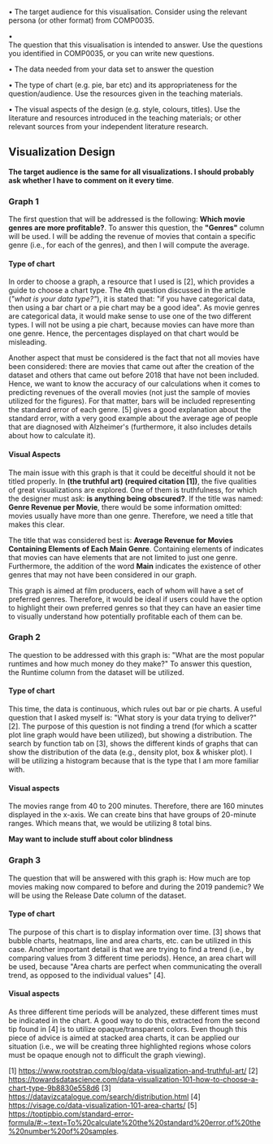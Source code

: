 •	The target audience for this visualisation. Consider using the relevant persona (or other format) from COMP0035.

•	
The question that this visualisation is intended to answer. Use the questions you identified in COMP0035, or you can write new questions.


•	The data needed from your data set to answer the question


•	The type of chart (e.g. pie, bar etc) and its appropriateness for the question/audience. Use the resources given in the teaching materials.


•	The visual aspects of the design (e.g. style, colours, titles). Use the literature and resources introduced in the teaching materials; or other relevant sources from your independent literature research.

## Visualization Design
**The target audience is the same for all visualizations. I should probably ask whether I have to comment on it every
time**.
### Graph 1
The first question that will be addressed is the following: **Which movie genres are more profitable?**. To answer
this question, the **"Genres"** column will be used. I will be adding the revenue of movies that contain a specific
genre (i.e., for each of the genres), and then I will compute the average.

#### Type of chart
In order to choose a graph, a resource that I used is [2], which provides a guide to choose a chart type. The 4th
question discussed in the article (*"what is your data type?"*), it is stated that: "if you have categorical data,
then using a bar chart or a pie chart may be a good idea". As movie genres are categorical data, it would make sense to
use one of the two different types. I will not be using a pie chart, because movies can have more than one genre.
Hence, the percentages displayed on that chart would be misleading.

Another aspect that must be considered is the fact that not all movies have been considered: there are movies that came
out after the creation of the dataset and others that came out before 2018 that have not been included. Hence, we want
to know the accuracy of our calculations when it comes to predicting revenues of the overall movies (not just the sample
of movies utilized for the figures). For that matter, bars will be included representing the standard error of each
genre. [5] gives a good explanation about the standard error, with a very good example about the average age of people
that are diagnosed with Alzheimer's (furthermore, it also includes details about how to calculate it).

#### Visual Aspects
The main issue with this graph is that it could be deceitful should it not be titled properly. In **(the truthful art)
(required citation [1])**, the five qualities of great visualizations are explored. One of them is truthfulness, for
which the designer must ask: **is anything being obscured?**. If the title was named: **Genre Revenue per Movie**, there
would be some information omitted: movies usually have more than one genre. Therefore, we need a title that makes this
clear.

The title that was considered best is: **Average Revenue for Movies Containing
Elements of Each Main Genre**. Containing elements of indicates that movies can have elements that are not limited to
just one genre. Furthermore, the addition
of the word **Main** indicates the existence of other genres that may not have been considered in our graph.

This graph is aimed at film producers, each of whom will have a set of preferred genres. Therefore, it would be ideal
if users could have the option to highlight their own preferred genres so that they can have an easier time to visually
understand how potentially profitable each of them can be.

### Graph 2
The question to be addressed with this graph is: "What are the most popular runtimes and how much money do they make?"
To answer this question, the Runtime column from the dataset will be utilized.

#### Type of chart
This time, the data is continuous, which rules out bar or pie charts. A useful question that I asked myself is: "What
story is your data trying to deliver?" [2]. The purpose of this question is not finding a trend (for which a scatter plot
line graph would have been utilized), but showing a distribution. The search by function tab on [3], shows the different
kinds of graphs that can show the distribution of the data (e.g., density plot, box & whisker plot). I will be utilizing
a histogram because that is the type that I am more familiar with.

#### Visual aspects
The movies range from 40 to 200 minutes. Therefore, there are 160 minutes displayed in the x-axis. We can create bins
that have groups of 20-minute ranges. Which means that, we would be utilizing 8 total bins.

**May want to include stuff about color blindness**

### Graph 3
The question that will be answered with this graph is: How much are top movies making now compared to before and during
the 2019 pandemic? We will be using the Release Date column of the dataset.

#### Type of chart
The purpose of this chart is to display information over time. [3] shows that bubble charts, heatmaps, line and area
charts, etc. can be utilized in this case. Another important detail is that we are trying to find a trend (i.e., by
comparing values from 3 different time periods). Hence, an area chart will be used, because "Area charts are perfect
when communicating the overall trend, as opposed to the individual values" [4].

#### Visual aspects
As three different time periods will be analyzed, these different times must be indicated in the chart. A good way to
do this, extracted from the second tip found in [4] is to utilize opaque/transparent colors. Even though this piece of
advice is aimed at stacked area charts, it can be applied our situation (i.e., we will be creating three highlighted
regions whose colors must be opaque enough not to difficult the graph viewing).




[1] https://www.rootstrap.com/blog/data-visualization-and-truthful-art/
[2] https://towardsdatascience.com/data-visualization-101-how-to-choose-a-chart-type-9b8830e558d6
[3] https://datavizcatalogue.com/search/distribution.html
[4] https://visage.co/data-visualization-101-area-charts/
[5] https://toptipbio.com/standard-error-formula/#:~:text=To%20calculate%20the%20standard%20error,of%20the%20number%20of%20samples.
